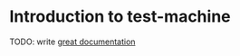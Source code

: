 # Introduction to test-machine

TODO: write [great documentation](http://jacobian.org/writing/what-to-write/)
